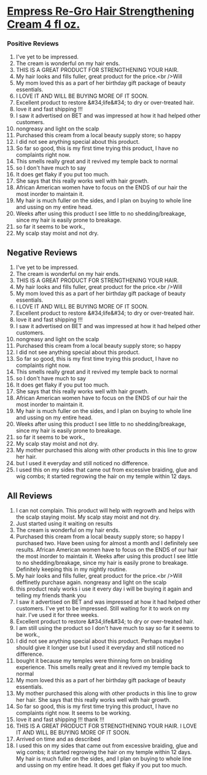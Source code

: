 # [Empress Re-Gro Hair Strengthening Cream  4 fl oz.](https://products.checkmycream.com/products/Empress-Re-Gro-Hair-Strengthening-Cream-4-fl-oz..html)

### Positive Reviews

<ol>
      <li>I&#x27;ve yet to be impressed.</li>
      <li>The cream is wonderful on my hair ends.</li>
      <li>THIS IS A GREAT PRODUCT FOR STRENGTHENING YOUR HAIR.</li>
      <li>My hair looks and fills fuller, great product for the price.&lt;br /&gt;Will</li>
      <li>My mom loved this as a part of her birthday gift package of beauty essentials.</li>
      <li>I LOVE IT AND WILL BE BUYING MORE OF IT SOON.</li>
      <li>Excellent product to restore &amp;#34;life&amp;#34; to dry or over-treated hair.</li>
      <li>love it and fast shipping !!!</li>
      <li>I saw it advertised on BET and was impressed at how it had helped other customers.</li>
      <li>nongreasy and light on the scalp</li>
      <li>Purchased this cream from a local beauty supply store; so happy</li>
      <li>I did not see anything special about this product.  </li>
      <li>So far so good, this is my first time trying this product, I have no complaints right now.</li>
      <li>This smells really great and it revived my temple back to normal</li>
      <li>so I don&#x27;t have much to say</li>
      <li>It does get flaky if you put too much.</li>
      <li>She says that this really works well with hair growth.</li>
      <li>African American women have to focus on the ENDS of our hair the most inorder to maintain it.</li>
      <li>My hair is much fuller on the sides, and I plan on buying to whole line and ussing on my entire head.  </li>
      <li>Weeks after using this product I see little to no shedding/breakage, since my hair is easily prone to breakage.</li>
      <li>so far it seems to be work.,</li>
      <li>My scalp stay moist and not dry.</li>
</ol>


<h2>Negative Reviews</h2>
<ol>
<li> I&#x27;ve yet to be impressed.</li>
<li> The cream is wonderful on my hair ends.</li>
<li> THIS IS A GREAT PRODUCT FOR STRENGTHENING YOUR HAIR.</li>
<li> My hair looks and fills fuller, great product for the price.&lt;br /&gt;Will</li>
<li> My mom loved this as a part of her birthday gift package of beauty essentials.</li>
<li> I LOVE IT AND WILL BE BUYING MORE OF IT SOON.</li>
<li> Excellent product to restore &amp;#34;life&amp;#34; to dry or over-treated hair.</li>
<li> love it and fast shipping !!!</li>
<li> I saw it advertised on BET and was impressed at how it had helped other customers.</li>
<li> nongreasy and light on the scalp</li>
<li> Purchased this cream from a local beauty supply store; so happy</li>
<li> I did not see anything special about this product.  </li>
<li> So far so good, this is my first time trying this product, I have no complaints right now.</li>
<li> This smells really great and it revived my temple back to normal</li>
<li> so I don&#x27;t have much to say</li>
<li> It does get flaky if you put too much.</li>
<li> She says that this really works well with hair growth.</li>
<li> African American women have to focus on the ENDS of our hair the most inorder to maintain it.</li>
<li> My hair is much fuller on the sides, and I plan on buying to whole line and ussing on my entire head.  </li>
<li> Weeks after using this product I see little to no shedding/breakage, since my hair is easily prone to breakage.</li>
<li> so far it seems to be work.,</li>
<li> My scalp stay moist and not dry.</li>
<li> My mother purchased this along with other products in this line to grow her hair.  </li>
<li> but I used it everyday and still noticed no difference.</li>
<li> I used this on my sides that came out from excessive braiding, glue and wig combs; it started regrowing the hair on my temple within 12 days.  </li>
</ol>

<h2>All Reviews</h2>

<ol>
    <li> I  can not complain.  This product will help with regrowth and helps with the scalp staying moist.  My scalp stay moist and not dry.</li>
    <li> Just started using it waiting on results</li>
    <li> The cream is wonderful on my hair ends.</li>
    <li> Purchased this cream from a local beauty supply store; so happy I purchased two. Have been using for almost a month and I definitely see results. African American women have to focus on the ENDS of our hair the most inorder to maintain it. Weeks after using this product I see little to no shedding/breakage, since my hair is easily prone to breakage. Definitely keeping this in my nightly routine.</li>
    <li> My hair looks and fills fuller, great product for the price.&lt;br /&gt;Will deffinetly purchase again. nongreasy and light on the scalp</li>
    <li> this product realy works i use it every day i will be buying it again and telling my friends thank you</li>
    <li> I saw it advertised on BET and was impressed at how it had helped other customers. I&#x27;ve yet to be impressed. Still waiting for it to work on my hair. I&#x27;ve used it for three weeks.</li>
    <li> Excellent product to restore &amp;#34;life&amp;#34; to dry or over-treated hair.</li>
    <li> I am still using the product so I don&#x27;t have much to say so far it seems to be work.,</li>
    <li> I did not see anything special about this product.  Perhaps maybe I should give it longer use but I used it everyday and still noticed no difference.</li>
    <li> bought it because my temples were thinning form on braiding experience.  This smells really great and it revived my temple back to normal</li>
    <li> My mom loved this as a part of her birthday gift package of beauty essentials.</li>
    <li> My mother purchased this along with other products in this line to grow her hair.  She says that this really works well with hair growth.</li>
    <li> So far so good, this is my first time trying this product, I have no complaints right now. It seems to be working.</li>
    <li> love it and fast shipping !!! thank !!!</li>
    <li> THIS IS A GREAT PRODUCT FOR STRENGTHENING YOUR HAIR. I LOVE IT AND WILL BE BUYING MORE OF IT SOON.</li>
    <li> Arrived on time and as described</li>
    <li> I used this on my sides that came out from excessive braiding, glue and wig combs; it started regrowing the hair on my temple within 12 days.  My hair is much fuller on the sides, and I plan on buying to whole line and ussing on my entire head.  It does get flaky if you put too much.</li>
</ol>




